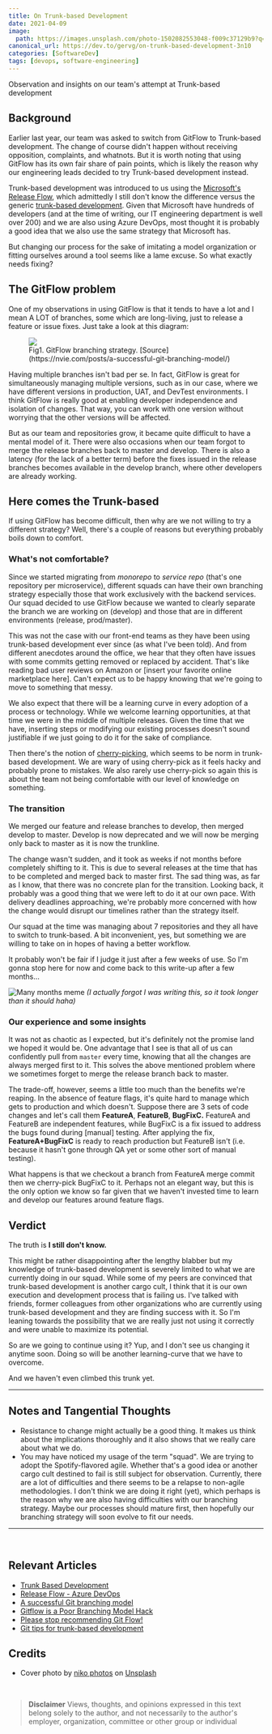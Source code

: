 ```yaml
---
title: On Trunk-based Development 
date: 2021-04-09
image:
  path: https://images.unsplash.com/photo-1502082553048-f009c37129b9?q=80&w=2070&auto=format&fit=crop&ixlib=rb-4.1.0&ixid=M3wxMjA3fDB8MHxwaG90by1wYWdlfHx8fGVufDB8fHx8fA%3D%3D
canonical_url: https://dev.to/gervg/on-trunk-based-development-3n10
categories: [SoftwareDev]
tags: [devops, software-engineering]
---
```


Observation and insights on our team's attempt at Trunk-based development

## Background

Earlier last year, our team was asked to switch from GitFlow to Trunk-based development. The change of course didn't happen without receiving opposition, complaints, and whatnots.  But it is worth noting that using GitFlow has its own fair share of pain points, which is likely the reason why our engineering leads decided to try Trunk-based development instead.

Trunk-based development was introduced to us using the [Microsoft's Release Flow](https://docs.microsoft.com/en-us/azure/devops/learn/devops-at-microsoft/release-flow#:~:text=The%20Release%20Flow%20model%20is,our%20developers%20can%20keep%20working.), which admittedly I still don't know the difference versus the generic [trunk-based development](https://trunkbaseddevelopment.com/). Given that Microsoft have hundreds of developers (and at the time of writing, our IT engineering department is well over 200) and we are also using Azure DevOps, most thought it is probably a good idea that we also use the same strategy that Microsoft has.

But changing our process for the sake of imitating a model organization or fitting ourselves around a tool seems like a lame excuse. So what exactly needs fixing?

## The GitFlow problem

One of my observations in using GitFlow is that it tends to have a lot and I mean A LOT of branches, some which are long-living, just to release a feature or issue fixes. Just take a look at this diagram:

<figure>
  <img src="https://dev-to-uploads.s3.amazonaws.com/uploads/articles/y9e3rkj9gktfxvo3zsiq.png">
  <figcaption>Fig1. GitFlow branching strategy. [Source](https://nvie.com/posts/a-successful-git-branching-model/)</figcaption>
</figure>

Having multiple branches isn't bad per se. In fact, GitFlow is great for simultaneously managing multiple versions, such as in our case, where we have different versions in production, UAT, and DevTest environments. I think GitFlow is really good at enabling developer independence and isolation of changes. That way, you can work with one version without worrying that the other versions will be affected.

But as our team and repositories grow, it became quite difficult to have a mental model of it. There were also occasions when our team forgot to merge the release branches back to master and develop. There is also a latency (for the lack of a better term) before the fixes issued in the release branches becomes available in the develop branch, where other developers are already working.

## Here comes the Trunk-based

If using GitFlow has become difficult, then why are we not willing to try a different strategy? Well, there's a couple of reasons but everything probably boils down to comfort.

### What's not comfortable?

Since we started migrating from *monorepo* to *service repo* (that's one repository per microservice), different squads can have their own branching strategy especially those that work exclusively with the backend services. Our squad decided to use GitFlow because we wanted to clearly separate the branch we are working on (develop) and those that are in different environments (release, prod/master).

This was not the case with our front-end teams as they have been using trunk-based development ever since (as what I've been told). And from different anecdotes around the office, we hear that they often have issues with some commits getting removed or replaced by accident. That's like reading bad user reviews on Amazon or [insert your favorite online marketplace here]. Can't expect us to be happy knowing that we're going to move to something that messy.

We also expect that there will be a learning curve in every adoption of a process or technology. While we welcome learning opportunities, at that time we were in the middle of multiple releases. Given the time that we have, inserting steps or modifying our existing processes doesn't sound justifiable if we just going to do it for the sake of compliance.

Then there's the notion of [cherry-picking](https://trunkbaseddevelopment.com/branch-for-release/#fix-production-bugs-on-trunk), which seems to be norm in trunk-based development. We are wary of using cherry-pick as it feels hacky and probably prone to mistakes. We also rarely use cherry-pick so again this is about the team not being comfortable with our level of knowledge on something.

### The transition

We merged our feature and release branches to develop, then merged develop to master. Develop is now deprecated and we will now be merging only back to master as it is now the trunkline.

The change wasn't sudden, and it took as weeks if not months before completely shifting to it. This is due to several releases at the time that has to be completed and merged back to master first. The sad thing was, as far as I know, that there was no concrete plan for the transition. Looking back, it probably was a good thing that we were left to do it at our own pace. With delivery deadlines approaching, we're probably more concerned with how the change would disrupt our timelines rather than the strategy itself.

Our squad at the time was managing about 7 repositories and they all have to switch to trunk-based. A bit inconvenient, yes, but something we are willing to take on in hopes of having a better workflow.

It probably won't be fair if I judge it just after a few weeks of use. So I'm gonna stop here for now and come back to this write-up after a few months...

![Many months meme](https://dev-to-uploads.s3.amazonaws.com/uploads/articles/w2w4d3cvy31s8dpwh7d4.png)
_(I actually forgot I was writing this, so it took longer than it should haha)_

### Our experience and some insights

It was not as chaotic as I expected, but it's definitely not the promise land we hoped it would be. One advantage that I see is that all of us can confidently pull from `master` every time, knowing that all the changes are always merged first to it. This solves the above mentioned problem where we sometimes forget to merge the release branch back to master.

The trade-off, however, seems a little too much than the benefits we're reaping. In the absence of feature flags, it's quite hard to manage which gets to production and which doesn't. Suppose there are 3 sets of code changes and let's call them **FeatureA**, **FeatureB**, **BugFixC.** FeatureA and FeatureB are independent features, while BugFixC is a fix issued to address the bugs found during [manual] testing. After applying the fix, **FeatureA+BugFixC** is ready to reach production but FeatureB isn't (i.e. because it hasn't gone through QA yet or some other sort of manual testing).

What happens is that we checkout a branch from FeatureA merge commit then we cherry-pick BugFixC to it. Perhaps not an elegant way, but this is the only option we know so far given that we haven't invested time to learn and develop our features around feature flags.

## Verdict

The truth is **I still don't know.**

This might be rather disappointing after the lengthy blabber but my knowledge of trunk-based development is severely limited to what we are currently doing in our squad. While some of my peers are convinced that trunk-based development is another cargo cult, I think that it is our own execution and development process that is failing us. I've talked with friends, former colleagues from other organizations who are currently using trunk-based development and they are finding success with it. So I'm leaning towards the possibility that we are really just not using it correctly and were unable to maximize its potential.

So are we going to continue using it? Yup, and I don't see us changing it anytime soon. Doing so will be another learning-curve that we have to overcome.

And we haven't even climbed this trunk yet.

<hr/>

## Notes and Tangential Thoughts

- Resistance to change might actually be a good thing. It makes us think about the implications thoroughly and it also shows that we really care about what we do.
- You may have noticed my usage of the term "squad". We are trying to adopt the Spotify-flavored agile. Whether that's a good idea or another cargo cult destined to fail is still subject for observation. Currently, there are a lot of difficulties and there seems to be a relapse to non-agile methodologies. I don't think we are doing it right (yet), which perhaps is the reason why we are also having difficulties with our branching strategy. Maybe our processes should mature first, then hopefully our branching strategy will soon evolve to fit our needs.

---
<br/>

## Relevant Articles

- [Trunk Based Development](https://trunkbaseddevelopment.com/)
- [Release Flow - Azure DevOps](https://docs.microsoft.com/en-us/azure/devops/learn/devops-at-microsoft/release-flow)
- [A successful Git branching model](https://nvie.com/posts/a-successful-git-branching-model/)
- [Gitflow is a Poor Branching Model Hack](https://hackernoon.com/gitflow-is-a-poor-branching-model-hack-d46567a156e7)
- [Please stop recommending Git Flow!](https://georgestocker.com/2020/03/04/please-stop-recommending-git-flow/)
- [Git tips for trunk-based development](https://dev.to/alediaferia/git-tips-for-trunk-based-development-1i1g)

## Credits

- Cover photo by <a href="https://unsplash.com/@niko_photos?utm_source=unsplash&utm_medium=referral&utm_content=creditCopyText">niko photos</a> on <a href="https://unsplash.com/s/photos/tree?utm_source=unsplash&utm_medium=referral&utm_content=creditCopyText">Unsplash</a>

<br />

> **Disclaimer**
>Views, thoughts, and opinions expressed in this text belong solely to the author, and not necessarily to the author's employer, organization, committee or other group or individual
